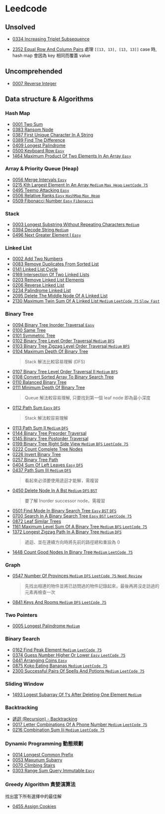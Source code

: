 # Leedcode


## Unsolved
  - [0334 Increasing Triplet Subsequence](0334.increasing.triplet.subsequence.py)

  - [2352 Equal Row And Column Pairs](2352.equal.row.and.column.pairs.py)
    處理 `[[13, 13], [13, 13]]` case 時,
    hash map 會因為 key 相同而覆蓋 value

## Uncomprehended
  - [0007 Reverse Integer](0007.reverse.integer.py)

## Data structure & Algorithms

### Hash Map
  - [0001 Two Sum](0001.two.sum.py)
  - [0383 Ransom Node](0383.ransom.node.py)
  - [0387 First Unique Character In A String](0387.first.unique.character.in.a.string.py)
  - [0389 Find The Difference](0389.find.the.difference.py)
  - [0409 Longest Palindrome](0409.longest.palindrome.py)
  - [0500 Keyboard Row `Easy`](0500.keyboard.row.py)
  - [1464 Maximum Product Of Two Elements In An Array `Easy`](1464.maximum.product.of.two.elements.in.an.array.py)

### Array & Priority Queue (Heap)
  - [0056 Merge Intervals `Easy`](0056.merge.intervals.py)
  - [0215 Kth Largest Element In An Array `Medium` `Max Heap` `LeetCode 75`](0215.kth.largest.element.in.an.array.py)
  - [0495 Teemo Attacking `Easy`](0495.teemo.attacking.py)
  - [0506 Relative Ranks `Easy` `HashMap` `Max Heap`](0506.relative.ranks.py)
  - [0509 Fibonacci Number `Easy` `Fibonacci`](0509.fibonacci.number.py)

### Stack
  - [0003 Longest Substring Without Repeating Characters `Medium`](0003.longest.substring.without.repeating.characters.py)
  - [0394 Decode String `Medium`](0394.decode.string.py)
  - [0496 Next Greater Element I `Easy`](0496.next.greater.element.i.py)

### Linked List
  - [0002 Add Two Numbers](0002.add.two.numbers.py)
  - [0083 Remove Duplicates From Sorted List](0083.remove.duplicates.from.sorted.list.py)
  - [0141 Linked List Cycle](0141.linked.list.cycle.py)
  - [0169 Intersection Of Two Linked Lists](0160.intersection.of.two.linked.lists.py)
  - [0203 Remove Linked List Elements](0203.remove.linked.list.elements.py)
  - [0206 Reverse Linked List](0206.reverse.linked.list.py)
  - [0234 Palindrome Linked List](0234.palindrome.linked.list.py)
  - [2095 Delete The Middle Node Of A Linked List](2095.delete.the.middle.node.of.a.linked.list.py)
  - [2130 Maximum Twin Sum Of A Linked List `Medium` `LeetCode 75` `Slow Fast`](2130.maximum.twin.sum.of.a.linked.list.py)

### Binary Tree
  - [0094 Binary Tree Inorder Traversal `Easy`](0094.binary.tree.inorder.traversal.py)
  - [0100 Same Tree](0100.same.tree.py)
  - [0101 Symmetric Tree](0101.symmetric.tree.py)
  - [0102 Binary Tree Level Order Traversal `Medium` `BFS`](0102.binary.tree.level.order.traversal.py)
  - [0103 Binary Tree Zigzag Level Order Traversal `Medium` `BFS`](0103.binary.tree.zigzag.level.order.traversal.py)
  - [0104 Maximum Depth Of Binary Tree](0104.maximum.depth.of.binary.tree.py)
    > Stack 解法比較容易理解 (DFS)
  - [0107 Binary Tree Level Order Traversal II `Medium` `BFS`](0107.binary.tree.level.order.traversal.ii.py)
  - [0108 Convert Sorted Array To Binary Search Tree](0108.convert.sorted.array.to.binary.search.tree.py)
  - [0110 Balanced Binary Tree](0110.balanced.binary.tree.py)
  - [0111 Minimum Depth Of Binary Tree](0111.minimum.depth.of.binary.tree.py)
    > Queue 解法較容易理解, 只要找到第一個 leaf node 即為最小深度
  - [0112 Path Sum `Easy` `DFS`](0112.path.sum.py)
    > Stack 解法較容易理解
  - [0113 Path Sum II `Medium` `DFS`](0113.path.sum.ii.py)
  - [0144 Binary Tree Preorder Traversal](0144.binary.tree.preorder.traversal.py)
  - [0145 Binary Tree Postorder Traversal](0145.binary.tree.postorder.traversal.py)
  - [0199 Binary Tree Right Side View `Medium` `BFS` `LeetCode 75`](0199.binary.tree.right.side.view.py)
  - [0222 Count Complete Tree Nodes](0222.count.complete.tree.nodes.py)
  - [0226 Invert Binary Tree](0226.invert.binary.tree.py)
  - [0257 Binary Tree Path](0257.binary.tree.path.py)
  - [0404 Sum Of Left Leaves `Easy` `DFS`](0404.sum.of.left.leaves.py)
  - [0437 Path Sum III `Medium` `DFS`](0437.path.sum.iii.py)
    > 看起來必須要使用遞迴才能解，需複習
  - [0450 Delete Node In A Bst `Medium` `DFS` `BST`](0450.delete.node.in.a.bst.py)
    > 要了解 Inorder successor node，需複習
  - [0501 Find Mode In Binary Search Tree `Easy` `BST` `DFS`](0501.find.mode.in.binary.search.tree.py)
  - [0700 Search In A Binary Search Tree `Easy` `BST` `LeetCode 75`](0700.search.in.a.binary.search.tree.py)
  - [0872 Leaf Similar Trees](0872.leaf.similar.trees.py)
  - [1161 Maximum Level Sum Of A Binary Tree `Medium` `BFS` `LeetCode 75`](1161.maximum.level.sum.of.a.binary.tree.py)
  - [1372 Longest Zigzag Path In A Binary Tree `Medium` `DFS`](1372.longest.zigzag.path.in.a.binary.tree.py)
    > 遞迴、並在連續方向時將先前的路徑總和重設為 0
  - [1448 Count Good Nodes In Binary Tree `Medium` `LeetCode 75`](1448.count.good.nodes.in.binary.tree.py)


### Graph
  - [0547 Number Of Provinces `Medium` `DFS` `LeetCode 75` `Need Review`](0547.number.of.provinces.py)
    > 先找出相連的物件並將已訪問過的物件記錄起來，最後再將沒走訪過的元素再檢查一次
  - [0841 Keys And Rooms `Medium` `DFS` `LeetCode 75`](0841.keys.and.rooms.py)

### Two Pointers
  - [0005 Longest Palindrome `Medium`](0005.longest.palindrome.py)

### Binary Search
  - [0162 Find Peak Element `Medium` `LeetCode 75`](0162.find.peak.element.py)
  - [0374 Guess Number Higher Or Lower `Easy` `LeetCode 75`](0374.guess.number.higher.or.lower.py)
  - [0441 Arranging Coins `Easy`](0441.arranging.coins.py)
  - [0875 Koko Eating Bananas `Medium` `LeetCode 75`](0875.koko.eating.bananas.py)
  - [2300 Successful Pairs Of Spells And Potions `Medium` `LeetCode 75`](2300.successful.pairs.of.spells.and.potions.py)

### Sliding Window
  - [1493 Logest Subarray Of 1's After Deleting One Element `Medium`](1493.logest.subarray.of.1's.after.deleting.one.element.py)


### Backtracking
  - [遞迴 (Recursion) - Backtracking](https://medium.com/appworks-school/%E9%80%B2%E5%85%A5%E9%81%9E%E8%BF%B4-recursion-%E7%9A%84%E4%B8%96%E7%95%8C-%E4%B8%89-d2fd70b5b171)
  - [0017 Letter Combinations Of A Phone Number `Medium` `LeetCode 75`](0017.letter.combinations.of.a.phone.number.py)
  - [0216 Combination Sum Iii `Medium` `LeetCode 75`](0216.combination.sum.iii.py)

### Dynamic Programming 動態規劃
  - [0014 Longest Common Prefix](0014.longest.common.prefix.py)
  - [0053 Maxunum Subarry](0053.maxunum.subarry.py)
  - [0070 Climbing Stairs](0070.climbing.stairs.py)
  - [0303 Range Sum Query Immutable `Easy`](0303.range.sum.query.immutable.py)

### Greedy Algorithm 貪婪演算法
  找出當下所有選擇中的最佳解
  - [0455 Assign Cookies](0455.assign.cookies.py)